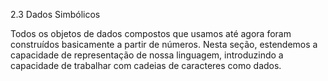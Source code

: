 2.3 Dados Simbólicos

Todos os objetos de dados compostos que usamos até agora foram construídos basicamente a partir de números. Nesta seção, estendemos a capacidade de representação de nossa linguagem, introduzindo a capacidade de trabalhar com cadeias de caracteres como dados.
